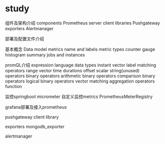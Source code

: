 # study
组件及架构介绍
	components
		Prometheus server
		client libraries
		Pushgateway
		exporters
		Alertmanager

部署及配置文件介绍

基本概念
	Data model
		metrics name and labels
	metric types
		counter
		gauge
		histogram
		summary
	jobs and instances

promQL介绍
	expression language data types
		instant vector
			label matching operators
		range vector
			time durations
			offset
		scalar
		string(unused)
	operators
		binary operators
			arithmetic binary operators
			comparison binary operators
			logical binary operators
		vector matching
		aggregation operators
	function

监控springboot
	micrometer
	自定义监控metrics
		PrometheusMeterRegistry

grafana部署及接入prometheus

pushgateway
	client library

exporters
	mongodb_exporter

alertmanager
